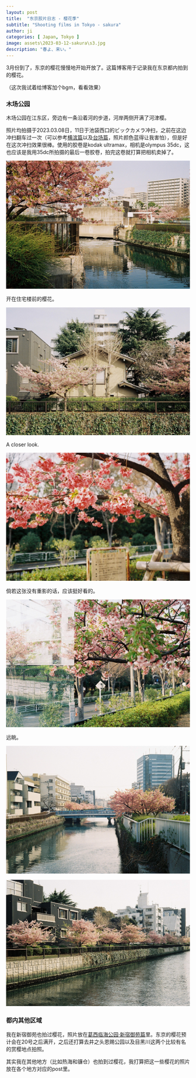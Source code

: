 ```yaml
---
layout: post
title:  "东京胶片日志 - 樱花季"
subtitle: "Shooting films in Tokyo - sakura"
author: ji
categories: [ Japan, Tokyo ]
image: assets\2023-03-12-sakura\s3.jpg
description: "春よ、来い。"
---
```




3月份到了，东京的樱花慢慢地开始开放了。这篇博客用于记录我在东京都内拍到的樱花。

（这次我试着给博客加个bgm，看看效果）

<audio ref='themeSong' src="https://github.com/photoji/photoji.github.io/tree/master/assets/2023-03-12-sakura/F.I.R. - 雨樱花.mp3" autoPlay loop></audio>




### 木场公园

木场公园在江东区，旁边有一条沿着河的步道，河岸两侧开满了河津樱。

照片均拍摄于2023.03.08日，11日于池袋西口的ビックカメラ冲扫，之前在这边冲扫翻车过一次（可以参考[横滨篇](https://photoji.github.io/film-yokohama1/)以及[台场篇](https://photoji.github.io/film-daiba/)，照片颜色蓝得让我害怕），但是好在这次冲扫效果很棒。使用的胶卷是kodak ultramax，相机是olympus 35dc，这也应该是我用35dc所拍摄的最后一卷胶卷，拍完这卷就打算把相机卖掉了。



![](..\assets\2023-03-12-sakura\s6.jpg)



开在住宅楼前的樱花。



![](..\assets\2023-03-12-sakura\s4.jpg)



A closer look.



![](..\assets\2023-03-12-sakura\s3.jpg)



倘若这张没有重影的话，应该挺好看的。



![](..\assets\2023-03-12-sakura\s9.jpg)



远眺。



![](..\assets\2023-03-12-sakura\s8.jpg)



![](..\assets\2023-03-12-sakura\s5.jpg)



### 都内其他区域

我在新宿御苑也拍过樱花，照片放在[葛西临海公园·新宿御苑篇](https://photoji.github.io/film-park1/)里。东京的樱花预计会在20号之后满开，之后还打算去井之头恩赐公园以及目黑川这两个比较有名的赏樱地点拍照。





其实我在其他地方（比如热海和镰仓）也拍到过樱花，我打算把这一些樱花的照片放在各个地方对应的post里。

